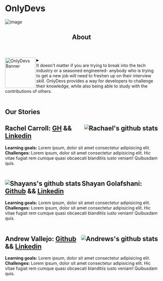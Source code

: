 
# OnlyDevs


![image](https://user-images.githubusercontent.com/17935770/127759977-68759491-f75f-480f-8373-51d227e1549c.png )

## <p align=center>About</p> 

<br>
<br>
<details>
  <summary>
    <img align="left" width="100" height="100" alt="OnlyDevs Banner"
         src="https://user-images.githubusercontent.com/17935770/127760380-c144cb99-68bc-492c-8637-421a39d737fd.png">   
    <br>
    It doesn't matter if you are trying to break into the tech industry or a seasoned engineered-
    anybody who is trying to get a new job will need to freshen up on their interview skill. 
    OnlyDevs provides a way for developers to challenge their knowledge,
    while also being able to study with the contributions of others.  
  </summary>
  <br> 
  Get your head out of the gutter! This is an app made by devs for devs, and there's nothing crazy about that!
  Zero affiliations or correlation with any other sites, even those with similar names.
</details>
<br>

## Our Stories

**Rachel Carroll:** [GH](https://www.github.com/andrewvallejo)<img align='right' alt="Rachael's github stats" src="https://github-readme-stats.vercel.app/api?username=rachaelcarroll&hide=stars&show_icons=true&theme=maroongold">
&&
[Linkedin](https://www.linkedin.com/in/rachaelcarroll/)
---
**Learning goals:**  Lorem ipsum, dolor sit amet consectetur adipisicing elit.
<br>
**Challenges:**  Lorem ipsum, dolor sit amet consectetur adipisicing elit. Hic vitae fugiat rem cumque quasi obcaecati blanditiis iusto veniam! Quibusdam quis.     <br>
<br>

<img align='left' alt="Shayans's github stats" src="https://github-readme-stats.vercel.app/api?username=shayan-golafshani&hide=stars&show_icons=true&theme=maroongold"> **Shayan Golafshani:** [Github](https://www.github.com/shayan-golafshani)
&&
[Linkedin](https://www.linkedin.com/in/shayangolafshani/)
---
**Learning goals:**  Lorem ipsum, dolor sit amet consectetur adipisicing elit.
<br>
**Challenges:**  Lorem ipsum, dolor sit amet consectetur adipisicing elit. Hic vitae fugiat rem cumque quasi obcaecati blanditiis iusto veniam! Quibusdam quis.     <br>
<br>

**Andrew Vallejo:** [Github](https://www.github.com/andrewvallejo)<img align='right' alt="Andrews's github stats" src="https://github-readme-stats.vercel.app/api?username=andrewvallejo&hide=stars&show_icons=true&theme=maroongold">
 &&
[Linkedin](https://www.linkedin.com/in/andrewvallejo/)
<br> 
---
**Learning goals:**  Lorem ipsum, dolor sit amet consectetur adipisicing elit.
<br>
**Challenges:**  Lorem ipsum, dolor sit amet consectetur adipisicing elit. Hic vitae fugiat rem cumque quasi obcaecati blanditiis iusto veniam! Quibusdam quis.     <br>
<br>




  
